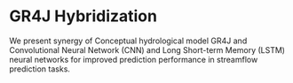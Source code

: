 # GR4J Hybridization
We present synergy of Conceptual hydrological model GR4J and Convolutional Neural Network (CNN) and Long Short-term Memory (LSTM) neural networks for improved prediction performance in streamflow prediction tasks. 
